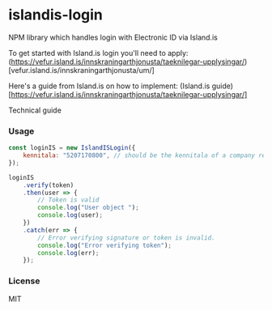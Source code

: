 # islandis-login

NPM library which handles login with Electronic ID via Island.is

To get started with Island.is login you'll need to apply: (https://vefur.island.is/innskraningarthjonusta/taeknilegar-upplysingar/)[vefur.island.is/innskraningarthjonusta/um/]

Here's a guide from Island.is on how to implement: (Island.is guide)[https://vefur.island.is/innskraningarthjonusta/taeknilegar-upplysingar/]

Technical guide

### Usage

```js
const loginIS = new IslandISLogin({
    kennitala: "5207170800", // should be the kennitala of a company registered with Island.is
});

loginIS
    .verify(token)
    .then(user => {
        // Token is valid
        console.log("User object ");
        console.log(user);
    })
    .catch(err => {
        // Error verifying signature or token is invalid.
        console.log("Error verifying token");
        console.log(err);
    });
```

### License

MIT
